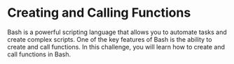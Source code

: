 # Creating and Calling Functions

Bash is a powerful scripting language that allows you to automate tasks and create complex scripts. One of the key features of Bash is the ability to create and call functions. In this challenge, you will learn how to create and call functions in Bash.
